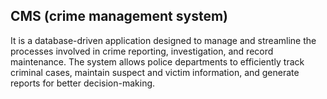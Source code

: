 <h2>CMS (crime management system)</h2>
It is a database-driven application designed to manage and streamline the processes involved in crime reporting, investigation, and record maintenance. 
The system allows police departments to efficiently track criminal cases, maintain suspect and victim information, and generate reports for better decision-making.
